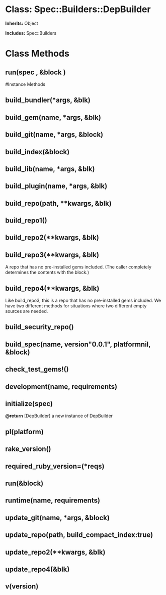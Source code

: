 # Class: Spec::Builders::DepBuilder
**Inherits:** Object
    
**Includes:** Spec::Builders
  



# Class Methods
## run(spec , &block ) [](#method-c-run)

#Instance Methods
## build_bundler(*args, &blk) [](#method-i-build_bundler)

## build_gem(name, *args, &blk) [](#method-i-build_gem)

## build_git(name, *args, &block) [](#method-i-build_git)

## build_index(&block) [](#method-i-build_index)

## build_lib(name, *args, &blk) [](#method-i-build_lib)

## build_plugin(name, *args, &blk) [](#method-i-build_plugin)

## build_repo(path, **kwargs, &blk) [](#method-i-build_repo)

## build_repo1() [](#method-i-build_repo1)

## build_repo2(**kwargs, &blk) [](#method-i-build_repo2)

## build_repo3(**kwargs, &blk) [](#method-i-build_repo3)
A repo that has no pre-installed gems included. (The caller completely
determines the contents with the block.)

## build_repo4(**kwargs, &blk) [](#method-i-build_repo4)
Like build_repo3, this is a repo that has no pre-installed gems included. We
have two different methods for situations where two different empty sources
are needed.

## build_security_repo() [](#method-i-build_security_repo)

## build_spec(name, version"0.0.1", platformnil, &block) [](#method-i-build_spec)

## check_test_gems!() [](#method-i-check_test_gems!)

## development(name, requirements) [](#method-i-development)

## initialize(spec) [](#method-i-initialize)

**@return** [DepBuilder] a new instance of DepBuilder

## pl(platform) [](#method-i-pl)

## rake_version() [](#method-i-rake_version)

## required_ruby_version=(*reqs) [](#method-i-required_ruby_version=)

## run(&block) [](#method-i-run)

## runtime(name, requirements) [](#method-i-runtime)

## update_git(name, *args, &block) [](#method-i-update_git)

## update_repo(path, build_compact_index:true) [](#method-i-update_repo)

## update_repo2(**kwargs, &blk) [](#method-i-update_repo2)

## update_repo4(&blk) [](#method-i-update_repo4)

## v(version) [](#method-i-v)

